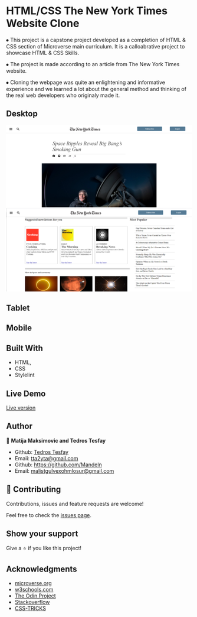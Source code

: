 # HTML/CSS The New York Times Website Clone

⦁	This project is a capstone project developed as a completion of HTML & CSS section of Microverse main curriculum. It is a calloabrative project to showcase HTML & CSS Skills.&nbsp;

⦁	 The project is made according to an article from The New York Times website.&nbsp;

⦁	 Cloning the webpage was quite an enlightening and informative experience and we learned a lot about the general method and thinking of the real web developers who originaly made it.


## Desktop

![screenshot](./images/nyt-readme-1.png)
![screenshot](./images/nyt-readme-2.png)

## Tablet

## Mobile

## Built With

- HTML,
- CSS
- Stylelint

## Live Demo

<a href="https://rawcdn.githack.com/tta2yta/The-New-York-Times-WebSite/58c28b7daffab69b7662eb11112b9137386491c0/index.html">Live version</a>

## Author

👤 **Matija Maksimovic and Tedros Tesfay**

- Github: [Tedros Tesfay](https://github.com/tta2yta)
- Emaii: tta2yta@gmail.com
- Github: https://github.com/Mandeln
- Email: malistgulvexohmlosur@gmail.com


## 🤝 Contributing

Contributions, issues and feature requests are welcome!

Feel free to check the <a href="https://github.com/tta2yta/The-New-York-Times-WebSite/issues" target="_blank">issues page</a>.

## Show your support

Give a ⭐️ if you like this project!

## Acknowledgments

- <a href="https://www.microverse.org/" target="_blank">microverse.org</a>
- <a href="https://www.w3schools.com/" target="_blank">w3schools.com</a>
- <a href="https://www.theodinproject.com/" target="_blank">The Odin Project</a>
- <a href="https://www.stackoverflow.com/" target="_blank">Stackoverflow</a>
- <a href="https://css-tricks.com/" target="_blank">CSS-TRICKS</a>
